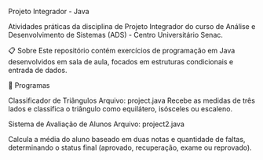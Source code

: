 Projeto Integrador - Java

Atividades práticas da disciplina de Projeto Integrador do curso de Análise e Desenvolvimento de Sistemas (ADS) - Centro Universitário Senac.

📋 Sobre
Este repositório contém exercícios de programação em Java desenvolvidos em sala de aula, focados em estruturas condicionais e entrada de dados.

🚀 Programas

Classificador de Triângulos
Arquivo: project.java
Recebe as medidas de três lados e classifica o triângulo como equilátero, isósceles ou escaleno.


Sistema de Avaliação de Alunos
Arquivo: project2.java

Calcula a média do aluno baseado em duas notas e quantidade de faltas, determinando o status final (aprovado, recuperação, exame ou reprovado).
